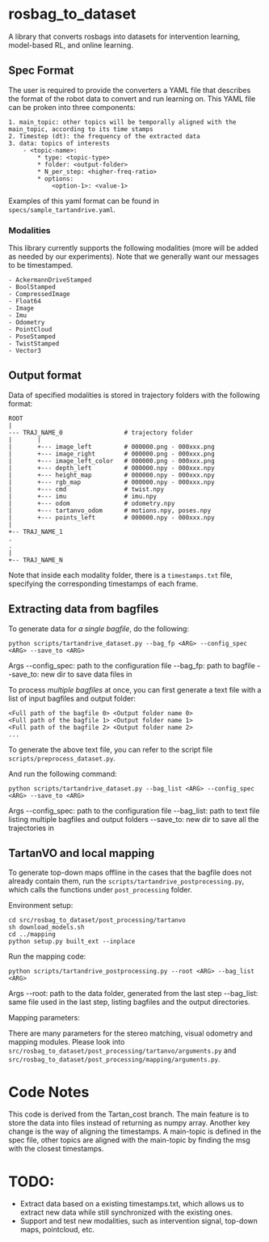 # rosbag_to_dataset
A library that converts rosbags into datasets for intervention learning, model-based RL, and online learning.

## Spec Format
The user is required to provide the converters a YAML file that describes the format of the robot data to convert and run learning on. This YAML file can be proken into three components:

    1. main_topic: other topics will be temporally aligned with the main_topic, according to its time stamps
    2. Timestep (dt): the frequency of the extracted data
    3. data: topics of interests
        - <topic-name>:
            * type: <topic-type>
            * folder: <output-folder>
            * N_per_step: <higher-freq-ratio>
            * options:
                <option-1>: <value-1>

Examples of this yaml format can be found in ```specs/sample_tartandrive.yaml```.

### Modalities
This library currently supports the following modalities (more will be added as needed by our experiments). Note that we generally want our messages to be timestamped.

    - AckermannDriveStamped
    - BoolStamped
    - CompressedImage
    - Float64
    - Image
    - Imu
    - Odometry
    - PointCloud
    - PoseStamped
    - TwistStamped
    - Vector3


## Output format
Data of specified modalities is stored in trajectory folders with the following format:

```
ROOT
|
--- TRAJ_NAME_0                 # trajectory folder
|       |
|       +--- image_left         # 000000.png - 000xxx.png 
|       +--- image_right        # 000000.png - 000xxx.png 
|       +--- image_left_color   # 000000.png - 000xxx.png
|       +--- depth_left         # 000000.npy - 000xxx.npy
|       +--- height_map         # 000000.npy - 000xxx.npy
|       +--- rgb_map            # 000000.npy - 000xxx.npy
|       +--- cmd                # twist.npy
|       +--- imu                # imu.npy
|       +--- odom               # odometry.npy
|       +--- tartanvo_odom      # motions.npy, poses.npy
|       +--- points_left        # 000000.npy - 000xxx.npy
|       
+-- TRAJ_NAME_1
.
.
|
+-- TRAJ_NAME_N
```

Note that inside each modality folder, there is a `timestamps.txt` file, specifying the corresponding timestamps of each frame. 

## Extracting data from bagfiles

To generate data for *a single bagfile*, do the following:

```
python scripts/tartandrive_dataset.py --bag_fp <ARG> --config_spec <ARG> --save_to <ARG>
```

Args
    --config_spec: path to the configuration file
    --bag_fp: path to bagfile
    --save_to: new dir to save data files in

To process *multiple bagfiles* at once, you can first generate a text file with a list of input bagfiles and output folder:

```
<Full path of the bagfile 0> <Output folder name 0>
<Full path of the bagfile 1> <Output folder name 1>
<Full path of the bagfile 2> <Output folder name 2>
...
```

To generate the above text file, you can refer to the script file `scripts/preprocess_dataset.py`. 

And run the following command: 
```
python scripts/tartandrive_dataset.py --bag_list <ARG> --config_spec <ARG> --save_to <ARG>
```

Args
    --config_spec: path to the configuration file
    --bag_list: path to text file listing multiple bagfiles and output folders
    --save_to: new dir to save all the trajectories in

## TartanVO and local mapping

To generate top-down maps offline in the cases that the bagfile does not already contain them, run the `scripts/tartandrive_postprocessing.py`, which calls the functions under `post_processing` folder. 

Environment setup: 

```
cd src/rosbag_to_dataset/post_processing/tartanvo
sh download_models.sh
cd ../mapping
python setup.py built_ext --inplace

```

Run the mapping code: 

```
python scripts/tartandrive_postprocessing.py --root <ARG> --bag_list <ARG>

```

Args
    --root: path to the data folder, generated from the last step
    --bag_list: same file used in the last step, listing bagfiles and the output directories. 

Mapping parameters: 

There are many parameters for the stereo matching, visual odometry and mapping modules. Please look into `src/rosbag_to_dataset/post_processing/tartanvo/arguments.py` and `src/rosbag_to_dataset/post_processing/mapping/arguments.py`. 

# Code Notes
This code is derived from the Tartan_cost branch. The main feature is to store the data into files instead of returning as numpy array. Another key change is the way of aligning the timestamps. A main-topic is defined in the spec file, other topics are aligned with the main-topic by finding the msg with the closest timestamps. 

# TODO:

* Extract data based on a existing timestamps.txt, which allows us to extract new data while still synchronized with the existing ones.
* Support and test new modalities, such as intervention signal, top-down maps, pointcloud, etc. 